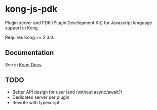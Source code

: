 # kong-js-pdk

Plugin server and PDK (Plugin Development Kit) for Javascript language support in Kong.

Requires Kong >= 2.3.0.

## Documentation

See in [Kong Docs](https://docs.konghq.com/gateway-oss/latest/external-plugins/#developing-javascript-plugins).

## TODO

- Better API design for user land (without async/await?)
- Dedicated server per plugin
- Rewrite with typescript
